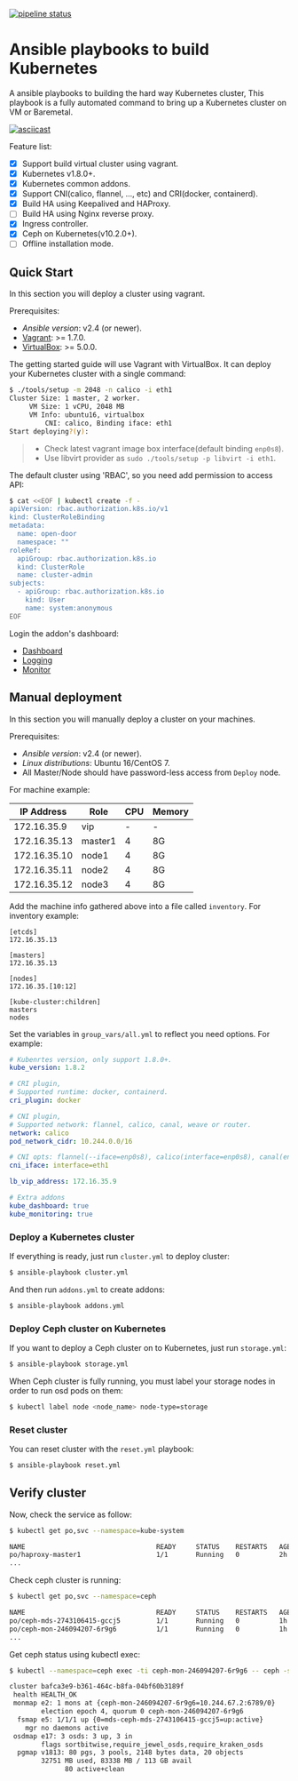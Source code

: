[![pipeline status](https://gitlab.com/kairen/kube-ansible/badges/pr-68/pipeline.svg)](https://gitlab.com/kairen/kube-ansible/commits/pr-68)
# Ansible playbooks to build Kubernetes
A ansible playbooks to building the hard way Kubernetes cluster, This playbook is a fully automated command to bring up a Kubernetes cluster on VM or Baremetal.

[![asciicast](https://asciinema.org/a/YjC8qJshj47pVndOLBFRQ7iai.png)](https://asciinema.org/a/YjC8qJshj47pVndOLBFRQ7iai?speed=2)

Feature list:
- [x] Support build virtual cluster using vagrant.
- [x] Kubernetes v1.8.0+.
- [x] Kubernetes common addons.
- [x] Support CNI(calico, flannel, ..., etc) and CRI(docker, containerd).
- [x] Build HA using Keepalived and HAProxy.
- [ ] Build HA using Nginx reverse proxy.
- [x] Ingress controller.
- [x] Ceph on Kubernetes(v10.2.0+).
- [ ] Offline installation mode.

## Quick Start
In this section you will deploy a cluster using vagrant.

Prerequisites:
* *Ansible version*: v2.4 (or newer).
* [Vagrant](https://www.vagrantup.com/downloads.html): >= 1.7.0.
* [VirtualBox](https://www.virtualbox.org/wiki/Downloads): >= 5.0.0.

The getting started guide will use Vagrant with VirtualBox. It can deploy your Kubernetes cluster with a single command:
```sh
$ ./tools/setup -m 2048 -n calico -i eth1
Cluster Size: 1 master, 2 worker.
     VM Size: 1 vCPU, 2048 MB
     VM Info: ubuntu16, virtualbox
         CNI: calico, Binding iface: eth1
Start deploying?(y):
```
> * Check latest vagrant image box interface(default binding `enp0s8`).
> * Use libvirt provider as `sudo ./tools/setup -p libvirt -i eth1`.

The default cluster using 'RBAC', so you need add permission to access API:
```sh
$ cat <<EOF | kubectl create -f -
apiVersion: rbac.authorization.k8s.io/v1
kind: ClusterRoleBinding
metadata:
  name: open-door
  namespace: ""
roleRef:
  apiGroup: rbac.authorization.k8s.io
  kind: ClusterRole
  name: cluster-admin
subjects:
  - apiGroup: rbac.authorization.k8s.io
    kind: User
    name: system:anonymous
EOF
```

Login the addon's dashboard:
- [Dashboard](https://<API_SERVER>:6443/api/v1/namespaces/kube-system/services/https:kubernetes-dashboard:/proxy/)
- [Logging](https://<API_SERVER>:6443/api/v1/proxy/namespaces/kube-system/services/kibana-logging)
- [Monitor](https://<API_SERVER>:6443/api/v1/proxy/namespaces/kube-system/services/monitoring-grafana)

## Manual deployment
In this section you will manually deploy a cluster on your machines.

Prerequisites:
* *Ansible version*: v2.4 (or newer).
* *Linux distributions*: Ubuntu 16/CentOS 7.
* All Master/Node should have password-less access from `Deploy` node.

For machine example:

| IP Address      |   Role           |   CPU    |   Memory   |
|-----------------|------------------|----------|------------|
| 172.16.35.9     | vip              |    -     |     -      |
| 172.16.35.13    | master1          |    4     |     8G     |
| 172.16.35.10    | node1            |    4     |     8G     |
| 172.16.35.11    | node2            |    4     |     8G     |
| 172.16.35.12    | node3            |    4     |     8G     |

Add the machine info gathered above into a file called `inventory`. For inventory example:
```
[etcds]
172.16.35.13

[masters]
172.16.35.13

[nodes]
172.16.35.[10:12]

[kube-cluster:children]
masters
nodes
```

Set the variables in `group_vars/all.yml` to reflect you need options. For example:
```yml
# Kubenrtes version, only support 1.8.0+.
kube_version: 1.8.2

# CRI plugin,
# Supported runtime: docker, containerd.
cri_plugin: docker

# CNI plugin,
# Supported network: flannel, calico, canal, weave or router.
network: calico
pod_network_cidr: 10.244.0.0/16

# CNI opts: flannel(--iface=enp0s8), calico(interface=enp0s8), canal(enp0s8).
cni_iface: interface=eth1

lb_vip_address: 172.16.35.9

# Extra addons
kube_dashboard: true
kube_monitoring: true
```

### Deploy a Kubernetes cluster
If everything is ready, just run `cluster.yml` to deploy cluster:
```sh
$ ansible-playbook cluster.yml
```

And then run `addons.yml` to create addons:
```sh
$ ansible-playbook addons.yml
```

### Deploy Ceph cluster on Kubernetes
If you want to deploy a Ceph cluster on to Kubernetes, just run `storage.yml`:
```sh
$ ansible-playbook storage.yml
```

When Ceph cluster is fully running, you must label your storage nodes in order to run osd pods on them:
```sh
$ kubectl label node <node_name> node-type=storage
```

### Reset cluster
You can reset cluster with the `reset.yml` playbook:
```sh
$ ansible-playbook reset.yml
```

## Verify cluster
Now, check the service as follow:
```sh
$ kubectl get po,svc --namespace=kube-system

NAME                                 READY     STATUS    RESTARTS   AGE       IP             NODE
po/haproxy-master1                   1/1       Running   0          2h        172.16.35.13   master1
...
```

Check ceph cluster is running:
```sh
$ kubectl get po,svc --namespace=ceph

NAME                                 READY     STATUS    RESTARTS   AGE       IP            NODE
po/ceph-mds-2743106415-gccj5         1/1       Running   0          1h        172.16.35.10  node1
po/ceph-mon-246094207-6r9g6          1/1       Running   0          1h        172.16.35.10  node1
...
```

Get ceph status using kubectl exec:
```sh
$ kubectl --namespace=ceph exec -ti ceph-mon-246094207-6r9g6 -- ceph -s

cluster bafca3e9-b361-464c-b8fa-04bf60b3189f
 health HEALTH_OK
 monmap e2: 1 mons at {ceph-mon-246094207-6r9g6=10.244.67.2:6789/0}
        election epoch 4, quorum 0 ceph-mon-246094207-6r9g6
  fsmap e5: 1/1/1 up {0=mds-ceph-mds-2743106415-gccj5=up:active}
    mgr no daemons active
 osdmap e17: 3 osds: 3 up, 3 in
        flags sortbitwise,require_jewel_osds,require_kraken_osds
  pgmap v1813: 80 pgs, 3 pools, 2148 bytes data, 20 objects
        32751 MB used, 83338 MB / 113 GB avail
              80 active+clean
```
